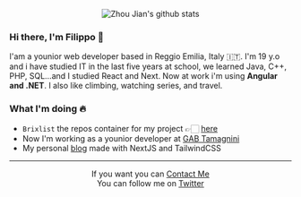 <p align="center">
  <img src="http://github-readme-streak-stats.herokuapp.com?user=filippo-brigati&theme=github-dark-blue&hide_border=true&date_format=M%20j%5B%2C%20Y%5D" alt="Zhou Jian's github stats">
</p>

### Hi there, I'm Filippo 👋
I'am a younior web developer based in Reggio Emilia, Italy 🇮🇹. I'm 19 y.o and i have studied IT in the last five years at school, we learned Java, C++, PHP, SQL...and I studied React and Next. Now at work i'm using **Angular and .NET**. I also like climbing, watching series, and travel.

### What I'm doing 🔥
- `Brixlist` the repos container for my project 👉🏻 [here](https://github.com/brixlist)
- Now I'm working as a younior developer at [GAB Tamagnini](https://www.gabtamagnini.it/)
- My personal [blog](https://filippobrigati.vercel.app/) made with NextJS and TailwindCSS

<hr> 

<p align="center">
 If you want you can <a href="mailto:filippobrigati2@gmail.com">Contact Me</a><br>
 You can follow me on <a href="https://twitter.com/brigati_filippo">Twitter</a>
</p>
